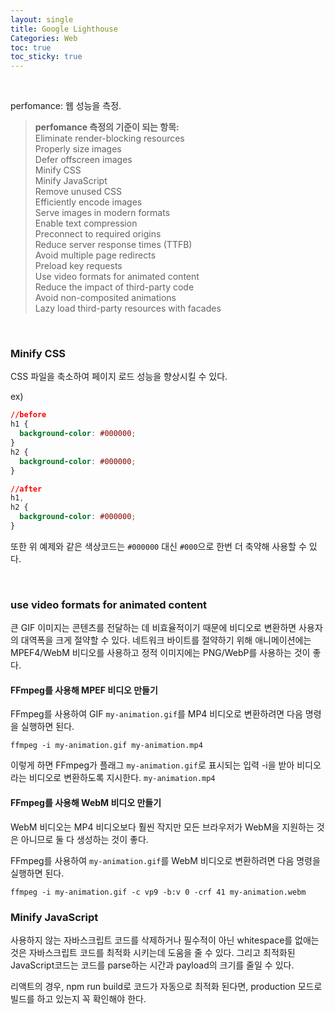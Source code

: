 ```yaml
---
layout: single
title: Google Lighthouse
Categories: Web
toc: true
toc_sticky: true
---
```


<br/>

perfomance: 웹 성능을 측정.

> **perfomance 측정의 기준이 되는 항목:**<br/>Eliminate render-blocking resources<br/>Properly size images<br/>Defer offscreen images<br/>Minify CSS<br/>Minify JavaScript<br/>Remove unused CSS<br/>Efficiently encode images<br/>Serve images in modern formats<br/>Enable text compression<br/>Preconnect to required origins<br/>Reduce server response times (TTFB)<br/>Avoid multiple page redirects<br/>Preload key requests<br/>Use video formats for animated content<br/>Reduce the impact of third-party code<br/>Avoid non-composited animations<br/>Lazy load third-party resources with facades

<br/>

### Minify CSS

CSS 파일을 축소하여 페이지 로드 성능을 향상시킬 수 있다. <br/>

ex)

```css
//before
h1 {
  background-color: #000000;
}
h2 {
  background-color: #000000;
}
```

```css
//after
h1,
h2 {
  background-color: #000000;
}
```

또한 위 예제와 같은 색상코드는 `#000000` 대신 `#000`으로 한번 더 축약해 사용할 수 있다.

<br/>

### use video formats for animated content

큰 GIF 이미지는 콘텐츠를 전달하는 데 비효율적이기 때문에 비디오로 변환하면 사용자의 대역폭을 크게 절약할 수 있다. 네트워크 바이트를 절약하기 위해 애니메이션에는 MPEF4/WebM 비디오를 사용하고 정적 이미지에는 PNG/WebP를 사용하는 것이 좋다.
<br/>

#### FFmpeg를 사용해 MPEF 비디오 만들기

FFmpeg를 사용하여 GIF `my-animation.gif`를 MP4 비디오로 변환하려면 다음 명령을 실행하면 된다.<br/>

`ffmpeg -i my-animation.gif my-animation.mp4`<br/>

이렇게 하면 FFmpeg가 플래그 `my-animation.gif`로 표시되는 입력 -i을 받아 비디오라는 비디오로 변환하도록 지시한다. `my-animation.mp4`

#### FFmpeg를 사용해 WebM 비디오 만들기

WebM 비디오는 MP4 비디오보다 훨씬 작지만 모든 브라우저가 WebM을 지원하는 것은 아니므로 둘 다 생성하는 것이 좋다.<br/>

FFmpeg를 사용하여 `my-animation.gif`를 WebM 비디오로 변환하려면 다음 명령을 실행하면 된다.<br/>

`ffmpeg -i my-animation.gif -c vp9 -b:v 0 -crf 41 my-animation.webm`

### Minify JavaScript

사용하지 않는 자바스크립트 코드를 삭제하거나 필수적이 아닌 whitespace를 없애는 것은 자바스크립트 코드를 최적화 시키는데 도움을 줄 수 있다. 그리고 최적화된 JavaScript코드는 코드를 parse하는 시간과 payload의 크기를 줄일 수 있다.<br/>

리액트의 경우, npm run build로 코드가 자동으로 최적화 된다면, production 모드로 빌드를 하고 있는지 꼭 확인해야 한다.
